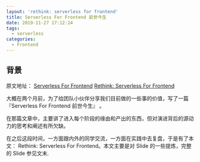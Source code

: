 ```yaml
---
layout: 'rethink: serverless for frontend'
title: Serverless For Frontend 前世今生
date: 2019-11-27 17:12:14
tags:
  - serverless
categories:
  - Frontend
---
```


## 背景

原文地址：
[Serverless For Frontend](https://zhuanlan.zhihu.com/p/77095720)
[Rethink: Serverless For Frontend](https://www.yuque.com/egg/nodejs/sff-slide)

大概在两个月前，为了给团队小伙伴分享我们目前做的一些事的价值，写了一篇 『Serverless For Frontend 前世今生』 。
<!-- more -->
在那篇文章中，主要讲了进入每个阶段的缘由和产出的东西，但对演进背后的源动力的思考和阐述有所欠缺。

在之后这段时间，一方面跟内外的同学交流，一方面在实践中去复盘，于是有了本文： Rethink: Serverless For Frontend。本文主要是对 Slide 的一些提炼，完整的 Slide 参见文末.
